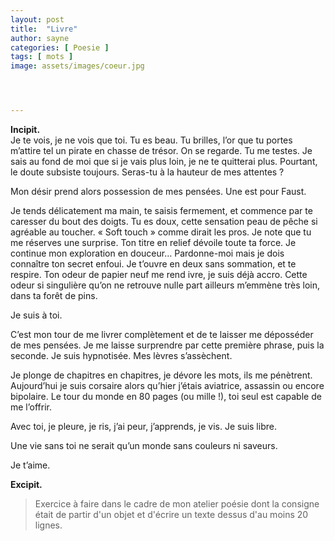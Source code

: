 ```yaml
---
layout: post
title:  "Livre"
author: sayne
categories: [ Poesie ]
tags: [ mots ]
image: assets/images/coeur.jpg




---
```


**Incipit.**\
Je te vois, je ne vois que toi. Tu es beau. Tu brilles, l’or que tu portes m’attire tel un pirate en chasse de trésor. On se regarde. Tu me testes. Je sais au fond de moi que si je vais plus loin, je ne te quitterai plus. Pourtant, le doute subsiste toujours. Seras-tu à la hauteur de mes attentes ?

Mon désir prend alors possession de mes pensées. Une est pour Faust.

Je tends délicatement ma main, te saisis fermement, et commence par te caresser du bout des doigts. Tu es doux, cette sensation peau de pêche si agréable au toucher. « Soft touch » comme dirait les pros. Je note que tu me réserves une surprise. Ton titre en relief dévoile toute ta force. Je continue mon exploration en douceur… Pardonne-moi mais je dois connaître ton secret enfoui. Je t’ouvre en deux sans sommation, et te respire. Ton odeur de papier neuf me rend ivre, je suis déjà accro. Cette odeur si singulière qu’on ne retrouve nulle part ailleurs m’emmène très loin, dans ta forêt de pins. 

Je suis à toi. 

C’est mon tour de me livrer complètement et de te laisser me déposséder de mes pensées. Je me laisse surprendre par cette première phrase, puis la seconde. Je suis hypnotisée. Mes lèvres s’assèchent.

Je plonge de chapitres en chapitres, je dévore les mots, ils me pénètrent. Aujourd’hui je suis corsaire alors qu’hier j’étais aviatrice, assassin ou encore bipolaire. Le tour du monde en 80 pages (ou mille !), toi seul est capable de me l’offrir. 

Avec toi, je pleure, je ris, j’ai peur, j’apprends, je vis. Je suis libre.

Une vie sans toi ne serait qu’un monde sans couleurs ni saveurs.

Je t’aime.

**Excipit.**

> Exercice à faire dans le cadre de mon atelier poésie dont la consigne était de partir d'un objet et d'écrire un texte dessus d'au moins 20 lignes. 

